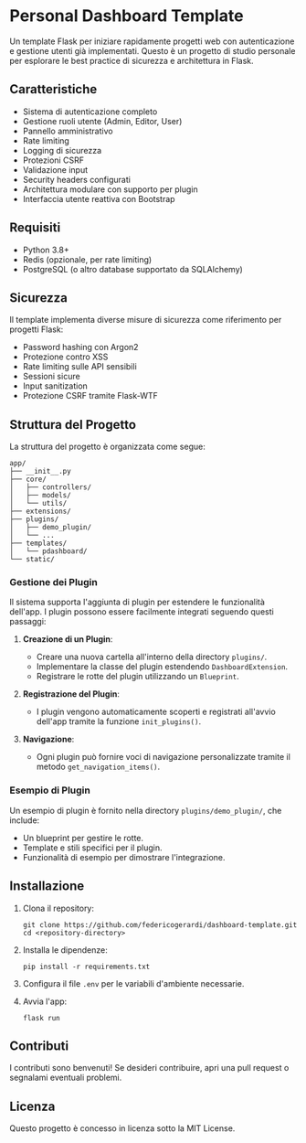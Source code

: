 # Personal Dashboard Template

Un template Flask per iniziare rapidamente progetti web con autenticazione e gestione utenti già implementati. Questo è un progetto di studio personale per esplorare le best practice di sicurezza e architettura in Flask.

## Caratteristiche

- Sistema di autenticazione completo
- Gestione ruoli utente (Admin, Editor, User)
- Pannello amministrativo
- Rate limiting
- Logging di sicurezza
- Protezioni CSRF
- Validazione input
- Security headers configurati
- Architettura modulare con supporto per plugin
- Interfaccia utente reattiva con Bootstrap

## Requisiti

- Python 3.8+
- Redis (opzionale, per rate limiting)
- PostgreSQL (o altro database supportato da SQLAlchemy)

## Sicurezza

Il template implementa diverse misure di sicurezza come riferimento per progetti Flask:
- Password hashing con Argon2
- Protezione contro XSS
- Rate limiting sulle API sensibili
- Sessioni sicure
- Input sanitization
- Protezione CSRF tramite Flask-WTF

## Struttura del Progetto

La struttura del progetto è organizzata come segue:

```
app/
├── __init__.py
├── core/
│   ├── controllers/
│   ├── models/
│   └── utils/
├── extensions/
├── plugins/
│   ├── demo_plugin/
│   └── ...
├── templates/
│   └── pdashboard/
└── static/
```

### Gestione dei Plugin

Il sistema supporta l'aggiunta di plugin per estendere le funzionalità dell'app. I plugin possono essere facilmente integrati seguendo questi passaggi:

1. **Creazione di un Plugin**:
   - Creare una nuova cartella all'interno della directory `plugins/`.
   - Implementare la classe del plugin estendendo `DashboardExtension`.
   - Registrare le rotte del plugin utilizzando un `Blueprint`.

2. **Registrazione del Plugin**:
   - I plugin vengono automaticamente scoperti e registrati all'avvio dell'app tramite la funzione `init_plugins()`.

3. **Navigazione**:
   - Ogni plugin può fornire voci di navigazione personalizzate tramite il metodo `get_navigation_items()`.

### Esempio di Plugin

Un esempio di plugin è fornito nella directory `plugins/demo_plugin/`, che include:

- Un blueprint per gestire le rotte.
- Template e stili specifici per il plugin.
- Funzionalità di esempio per dimostrare l'integrazione.

## Installazione

1. Clona il repository:
   ```
   git clone https://github.com/federicogerardi/dashboard-template.git
   cd <repository-directory>
   ```

2. Installa le dipendenze:
   ```
   pip install -r requirements.txt
   ```

3. Configura il file `.env` per le variabili d'ambiente necessarie.

4. Avvia l'app:
   ```
   flask run
   ```

## Contributi

I contributi sono benvenuti! Se desideri contribuire, apri una pull request o segnalami eventuali problemi.

## Licenza

Questo progetto è concesso in licenza sotto la MIT License.